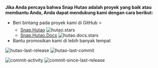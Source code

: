 **Jika Anda percaya bahwa Snap Hutao adalah proyek yang baik atau membantu Anda, Anda dapat mendukung kami dengan cara berikut:**

- Beri bintang pada proyek kami di GitHub ⭐
  - [Snap.Hutao](https://github.com/DGP-Studio/Snap.Hutao) ![hutao.stars](https://img.shields.io/github/stars/DGP-Studio/Snap.Hutao?style=plastic&color=red)
  - [Snap.Hutao.Docs](https://github.com/DGP-Studio/Snap.Hutao.Docs) ![hutao.docs.stars](https://img.shields.io/github/stars/DGP-Studio/Snap.Hutao.Docs?style=plastic&color=red)
- Bantu promosikan kami di lebih banyak tempat

![hutao-last-release](https://img.shields.io/github/release-date/DGP-Studio/Snap.Hutao?display_date=published_at&style=for-the-badge&label=Last%20Release)
![hutao-last-commit](https://img.shields.io/github/last-commit/DGP-Studio/Snap.Hutao/develop?style=for-the-badge)

![commit-activity](https://img.shields.io/github/commit-activity/y/DGP-Studio/Snap.Hutao?style=for-the-badge)
![commit-since-last-release](https://img.shields.io/github/commits-since/DGP-Studio/Snap.Hutao/latest/develop?style=for-the-badge)
